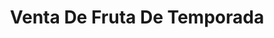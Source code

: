 ---
title: "Venta De Fruta De Temporada"
url: /toluca-de-lerdo/venta-de-fruta-de-temporada-calle-paseo-del-abasto/
shop: frutería
---